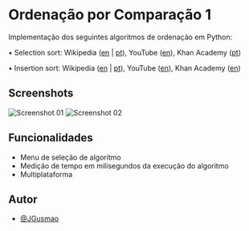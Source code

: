 
# Ordenação por Comparação 1

Implementação dos seguintes algoritmos de ordenação em Python:

• Selection sort: Wikipedia ([en](https://en.wikipedia.org/wiki/Selection_sort) | [pt](https://pt.wikipedia.org/wiki/Selection_sort)), YouTube ([en](https://www.youtube.com/watch?v=f8hXR_Hvybo)), Khan Academy ([pt](https://pt.khanacademy.org/computing/computer-science/algorithms/sorting-algorithms/a/selection-sort-pseudocode))

• Insertion sort: Wikipedia ([en](https://en.wikipedia.org/wiki/Insertion_sort) | [pt](https://pt.wikipedia.org/wiki/Insertion_sort)), YouTube ([en](https://www.youtube.com/watch?v=DFG-XuyPYUQ)), Khan Academy ([en](https://pt.khanacademy.org/computing/computer-science/algorithms/insertion-sort/a/insertion-sort-pseudocode))
## Screenshots

![Screenshot 01](/imagens/screenshot_01.png)
![Screenshot 02](/imagens/screenshot_02.jpg)


## Funcionalidades

- Menu de seleção de algoritmo
- Medição de tempo em milisegundos da execução do algoritmo
- Multiplataforma


## Autor

- [@JGusmao](https://github.com/JGusmao)

